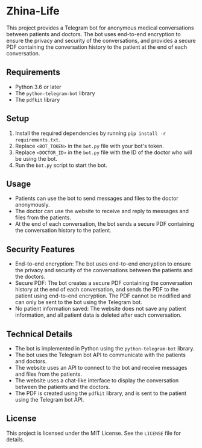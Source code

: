 # Zhina-Life

This project provides a Telegram bot for anonymous medical conversations between patients and doctors. The bot uses end-to-end encryption to ensure the privacy and security of the conversations, and provides a secure PDF containing the conversation history to the patient at the end of each conversation.

## Requirements

- Python 3.6 or later
- The `python-telegram-bot` library
- The `pdfkit` library

## Setup

1.  Install the required dependencies by running `pip install -r requirements.txt`.
2.  Replace `<BOT_TOKEN>` in the `bot.py` file with your bot's token.
3.  Replace `<DOCTOR_ID>` in the `bot.py` file with the ID of the doctor who will be using the bot.
4.  Run the `bot.py` script to start the bot.

## Usage

- Patients can use the bot to send messages and files to the doctor anonymously.
- The doctor can use the website to receive and reply to messages and files from the patients.
- At the end of each conversation, the bot sends a secure PDF containing the conversation history to the patient.

## Security Features

- End-to-end encryption: The bot uses end-to-end encryption to ensure the privacy and security of the conversations between the patients and the doctors.
- Secure PDF: The bot creates a secure PDF containing the conversation history at the end of each conversation, and sends the PDF to the patient using end-to-end encryption. The PDF cannot be modified and can only be sent to the bot using the Telegram bot.
- No patient information saved: The website does not save any patient information, and all patient data is deleted after each conversation.

## Technical Details

- The bot is implemented in Python using the `python-telegram-bot` library.
- The bot uses the Telegram bot API to communicate with the patients and doctors.
- The website uses an API to connect to the bot and receive messages and files from the patients.
- The website uses a chat-like interface to display the conversation between the patients and the doctors.
- The PDF is created using the `pdfkit` library, and is sent to the patient using the Telegram bot API.

## License

This project is licensed under the MIT License. See the `LICENSE` file for details.
